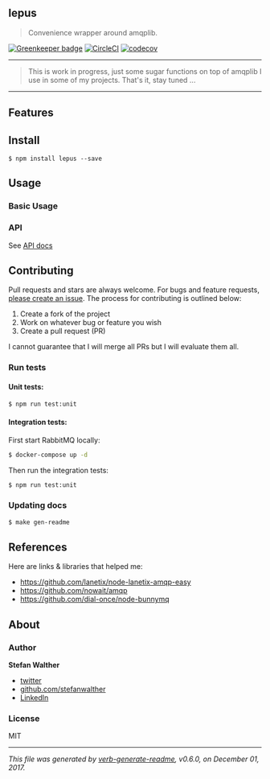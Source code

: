 ## lepus

> Convenience wrapper around amqplib.

[![Greenkeeper badge](https://badges.greenkeeper.io/stefanwalther/lepus.svg)](https://greenkeeper.io/)
[![CircleCI](https://img.shields.io/circleci/project/github/stefanwalther/lepus.svg)](https://circleci.com/gh/stefanwalther/lepus)
[![codecov](https://codecov.io/gh/stefanwalther/lepus/branch/master/graph/badge.svg)](https://codecov.io/gh/stefanwalther/lepus)

---

> This is work in progress, just some sugar functions on top of amqplib I use in some of my projects.
> That's it, stay tuned ...

---

## Features

## Install

```
$ npm install lepus --save
```

## Usage

### Basic Usage

### API

See [API docs](./docs/api-docs.md)

## Contributing

Pull requests and stars are always welcome. For bugs and feature requests, [please create an issue](https://github.com/stefanwalther/lepus/issues). The process for contributing is outlined below:

1. Create a fork of the project
2. Work on whatever bug or feature you wish
3. Create a pull request (PR)

I cannot guarantee that I will merge all PRs but I will evaluate them all.

### Run tests

#### Unit tests:

```bash
$ npm run test:unit
```
#### Integration tests:

First start RabbitMQ locally:
```sh
$ docker-compose up -d
```

Then run the integration tests:
```bash
$ npm run test:unit
```

### Updating docs

```sh
$ make gen-readme
```

## References

Here are links & libraries that helped me:
- https://github.com/lanetix/node-lanetix-amqp-easy
- https://github.com/nowait/amqp
- https://github.com/dial-once/node-bunnymq

## About

### Author
**Stefan Walther**

* [twitter](http://twitter.com/waltherstefan)
* [github.com/stefanwalther](http://github.com/stefanwalther) 
* [LinkedIn](https://www.linkedin.com/in/stefanwalther/)

### License
MIT

***

_This file was generated by [verb-generate-readme](https://github.com/verbose/verb-generate-readme), v0.6.0, on December 01, 2017._

